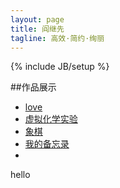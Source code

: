 ```yaml
---
layout: page
title: 阎继先
tagline: 高效·简约·绚丽
---
```

{% include JB/setup %}

##作品展示
* [love](./love)
* [虚拟化学实验](./chemistLab)
* [象棋](./china-chess)
* [我的备忘录](./mytodo)
* 

hello
